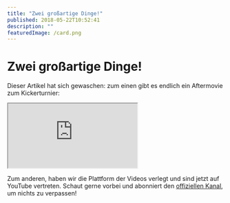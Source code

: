 ```yaml
---
title: "Zwei großartige Dinge!"
published: 2018-05-22T10:52:41
description: ""
featuredImage: /card.png
---
```


# Zwei großartige Dinge!

Dieser Artikel hat sich gewaschen: zum einen gibt es endlich ein Aftermovie zum Kickerturnier:

<span><iframe type="text/html" src="https://www.youtube.com/embed/bm9NctCn6hU?version=3&rel=1&fs=1&autohide=2&showsearch=0&showinfo=1&iv_load_policy=1&wmode=transparent" allowfullscreen="true"></iframe></span>

Zum anderen, haben wir die Plattform der Videos verlegt und sind jetzt auf YouTube vertreten. Schaut gerne vorbei und abonniert den&nbsp;<a href="https://www.youtube.com/channel/UC0kn9I7w4sCwl7IJ6ZOTF0w">offiziellen Kanal</a>, um nichts zu verpassen!